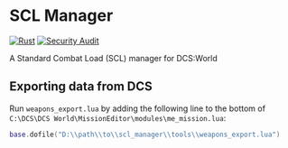 # SCL Manager

[![Rust](https://github.com/jkhoel/SCLManager/actions/workflows/rust.yml/badge.svg)](https://github.com/jkhoel/SCLManager/actions/workflows/rust.yml)
[![Security Audit](https://github.com/jkhoel/SCLManager/actions/workflows/audit.yml/badge.svg)](https://github.com/jkhoel/SCLManager/actions/workflows/audit.yml)

A Standard Combat Load (SCL) manager for DCS:World

## Exporting data from DCS

Run `weapons_export.lua` by adding the following line to the bottom of `C:\DCS\DCS World\MissionEditor\modules\me_mission.lua`:

```lua
base.dofile("D:\\path\\to\\scl_manager\\tools\\weapons_export.lua")
```
